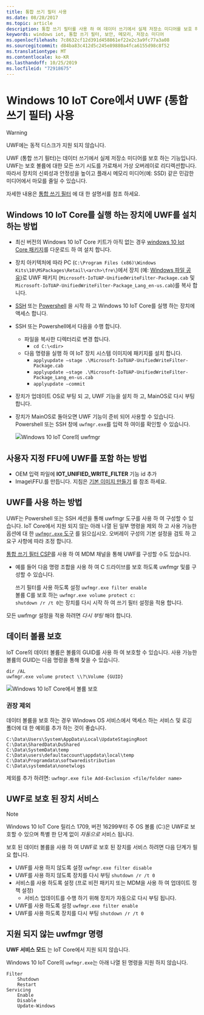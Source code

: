 ```yaml
---
title: 통합 쓰기 필터 사용
ms.date: 08/28/2017
ms.topic: article
description: 통합 쓰기 필터를 사용 하 여 데이터 쓰기에서 실제 저장소 미디어를 보호 하는 방법에 대해 알아봅니다.
keywords: windows iot, 통합 쓰기 필터, 보안, 메모리, 저장소 미디어
ms.openlocfilehash: 7c8632cf12d391d458861ef22e2c3a9fc77a3a08
ms.sourcegitcommit: d84ba83c412d5c245e89880a4fca6155d98c8f52
ms.translationtype: MT
ms.contentlocale: ko-KR
ms.lasthandoff: 10/25/2019
ms.locfileid: "72918675"
---
```

# <a name="using-the-unified-write-filter-uwf-on-windows-10-iot-core"></a>Windows 10 IoT Core에서 UWF (통합 쓰기 필터) 사용

> [!WARNING]
> UWF에는 동적 디스크가 지원 되지 않습니다.

UWF (통합 쓰기 필터)는 데이터 쓰기에서 실제 저장소 미디어를 보호 하는 기능입니다. UWF는 보호 볼륨에 대한 모든 쓰기 시도를 가로채서 가상 오버레이로 리디렉션합니다. 따라서 장치의 신뢰성과 안정성을 높이고 플래시 메모리 미디어(예: SSD) 같은 민감한 미디어에서 마모를 줄일 수 있습니다.

자세한 내용은 [통합 쓰기 필터](https://docs.microsoft.com/windows-hardware/customize/enterprise/unified-write-filter) 에 대 한 설명서를 참조 하세요.

## <a name="how-to-install-uwf-on-a-device-running-windows-10-iot-core"></a>Windows 10 IoT Core를 실행 하는 장치에 UWF를 설치 하는 방법

* 최신 버전의 Windows 10 IoT Core 키트가 아직 없는 경우 [windows 10 Iot Core 패키지](https://www.microsoft.com/en-us/software-download/windows10iotcore)를 다운로드 하 여 설치 합니다.
* 장치 아키텍처에 따라 PC (`C:\Program Files (x86)\Windows Kits\10\MSPackages\Retail\<arch>\fre\`)에서 장치 (예: [Windows 파일 공유](../manage-your-device/WindowsFileSharing.md))로 UWF 패키지 (`Microsoft-IoTUAP-UnifiedWriteFilter-Package.cab` 및 `Microsoft-IoTUAP-UnifiedWriteFilter-Package_Lang_en-us.cab`)를 복사 합니다.
* [SSH](../connect-your-device/SSH.md) 또는 [Powershell](../connect-your-device/PowerShell.md) 을 시작 하 고 Windows 10 IoT Core를 실행 하는 장치에 액세스 합니다.
* SSH 또는 Powershell에서 다음을 수행 합니다.
  * 파일을 복사한 디렉터리로 변경 합니다.
    * `cd C:\<dir>`
  * 다음 명령을 실행 하 여 IoT 장치 시스템 이미지에 패키지를 설치 합니다.
    * `applyupdate –stage .\Microsoft-IoTUAP-UnifiedWriteFilter-Package.cab`
    * `applyupdate –stage .\Microsoft-IoTUAP-UnifiedWriteFilter-Package_Lang_en-us.cab`
    * `applyupdate –commit`
* 장치가 업데이트 OS로 부팅 되 고, UWF 기능을 설치 하 고, MainOS로 다시 부팅 합니다.
* 장치가 MainOS로 돌아오면 UWF 기능이 준비 되어 사용할 수 있습니다. Powershell 또는 SSH 창에 ```uwfmgr.exe```를 입력 하 여이를 확인할 수 있습니다.

  ![Windows 10 IoT Core의 uwfmgr](../media/UnifiedWriteFilter/uwfmgr.png)


## <a name="how-to-include-uwf-in-your-custom-ffu"></a>사용자 지정 FFU에 UWF를 포함 하는 방법 

* OEM 입력 파일에 **IOT_UNIFIED_WRITE_FILTER** 기능 id 추가 
* Image\FFU.를 만듭니다. 지침은 [기본 이미지 만들기](https://docs.microsoft.com/windows-hardware/manufacture/iot/create-a-basic-image) 를 참조 하세요.


## <a name="how-to-use-uwf"></a>UWF를 사용 하는 방법

UWF는 Powershell 또는 SSH 세션을 통해 uwfmgr 도구를 사용 하 여 구성할 수 있습니다.
IoT Core에서 지원 되지 않는 아래 나열 된 일부 명령을 제외 하 고 사용 가능한 옵션에 대 한 [`uwfmgr.exe` 도구](https://docs.microsoft.com/windows-hardware/customize/enterprise/uwfmgrexe) 를 읽으십시오.
오버레이 구성의 기본 설정을 검토 하 고 요구 사항에 따라 조정 합니다.

[통합 쓰기 필터 CSP](https://docs.microsoft.com/windows/client-management/mdm/unifiedwritefilter-csp)를 사용 하 여 MDM 채널을 통해 UWF를 구성할 수도 있습니다.


* 예를 들어 다음 명령 조합을 사용 하 여 C 드라이브를 보호 하도록 uwfmgr 및를 구성할 수 있습니다.

  쓰기 필터를 사용 하도록 설정 `uwfmgr.exe filter enable`
  <br>
  볼륨 C를 보호 하는 `uwfmgr.exe volume protect c:`
  <br>
  `shutdown /r /t 0`는 장치를 다시 시작 하 여 쓰기 필터 설정을 적용 합니다.

모든 uwfmgr 설정을 적용 하려면 *다시 부팅* 해야 합니다. 


## <a name="protecting-a-data-volume"></a>데이터 볼륨 보호

IoT Core의 데이터 볼륨은 볼륨의 GUID를 사용 하 여 보호할 수 있습니다. 사용 가능한 볼륨의 GUID는 다음 명령을 통해 찾을 수 있습니다.

  `dir /AL`
  <br>
  `uwfmgr.exe volume protect \\?\Volume {GUID}`


  ![Windows 10 IoT Core에서 볼륨 보호](../media/UnifiedWriteFilter/uwfmgr_protect.png)

### <a name="recommended-exclusions"></a>권장 제외
데이터 볼륨을 보호 하는 경우 Windows OS 서비스에서 액세스 하는 서비스 및 로깅 폴더에 대 한 예외를 추가 하는 것이 좋습니다.

```
C:\Data\Users\System\AppData\Local\UpdateStagingRoot
C:\Data\SharedData\DuShared
C:\Data\SystemData\temp
C:\Data\users\defaultaccount\appdata\local\temp
C:\Data\Programdata\softwaredistribution
C:\Data\systemdata\nonetwlogs
```

제외를 추가 하려면: `uwfmgr.exe file Add-Exclusion <file/folder name>`



## <a name="servicing-uwf-protected-devices"></a>UWF로 보호 된 장치 서비스

> [!Note]
> Windows 10 IoT Core 릴리스 1709, 버전 16299부터 주 OS 볼륨 (C:\)은 UWF로 보호할 수 있으며 특별 한 단계 없이 *자동으로* 서비스 됩니다.

보호 된 데이터 볼륨을 사용 하 여 UWF로 보호 된 장치를 서비스 하려면 다음 단계가 필요 합니다.

* UWF를 사용 하지 않도록 설정 `uwfmgr.exe filter disable`
* UWF를 사용 하지 않도록 장치를 다시 부팅 `shutdown /r /t 0`
* 서비스를 사용 하도록 설정 (프로 비전 패키지 또는 MDM을 사용 하 여 업데이트 정책 설정)
   * 서비스 업데이트를 수행 하기 위해 장치가 자동으로 다시 부팅 됩니다.
* UWF를 사용 하도록 설정 `uwfmgr.exe filter enable`
* UWF를 사용 하도록 장치를 다시 부팅 `shutdown /r /t 0`

## <a name="unsupported-uwfmgrexe-commands"></a>지원 되지 않는 uwfmgr 명령

**UWF 서비스 모드** 는 IoT Core에서 지원 되지 않습니다.

Windows 10 IoT Core의 `uwfmgr.exe`는 아래 나열 된 명령을 지원 하지 않습니다.

```
Filter 
    Shutdown 
    Restart 
Servicing 
    Enable 
    Disable 
    Update-Windows
```
